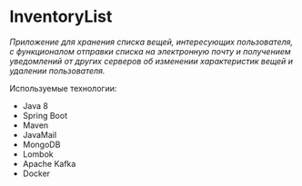 # InventoryList

*Приложение для хранения списка вещей, интересующих пользователя, с функционалом отправки списка на электронную почту и получением 
уведомлений от других серверов об изменении характеристик вещей и удалении пользователя.*

Используемые технологии:
- Java 8
- Spring Boot
- Maven
- JavaMail
- MongoDB
- Lombok
- Apache Kafka
- Docker


